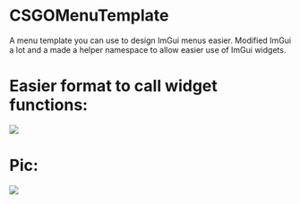 # CSGOMenuTemplate
A menu template you can use to design ImGui menus easier. Modified ImGui a lot and a made a helper namespace to allow easier use of ImGui widgets.

# Easier format to call widget functions:
<img src="https://i.gyazo.com/6ebff6c56d9441f478a9035c804d62ad.png"/>

# Pic:
<img src="https://i.gyazo.com/1a977c442cc000586e6780ad02ddc068.jpg"/>

